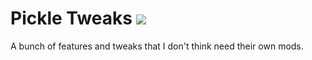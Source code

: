 # Pickle Tweaks [![](http://cf.way2muchnoise.eu/full_238761_downloads.svg)](https://minecraft.curseforge.com/projects/pickle-tweaks) 
A bunch of features and tweaks that I don't think need their own mods.
